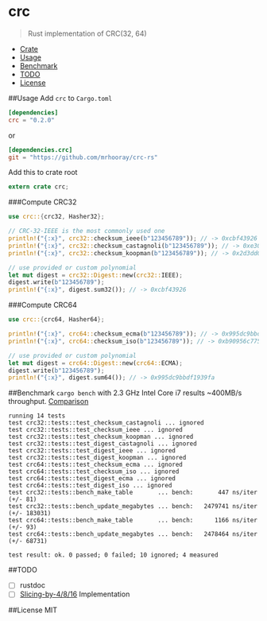# crc
> Rust implementation of CRC(32, 64)

* [Crate](https://crates.io/crates/crc)
* [Usage](#usage)
* [Benchmark](#benchmark)
* [TODO](#todo)
* [License](#license)

##Usage
Add `crc` to `Cargo.toml`
```toml
[dependencies]
crc = "0.2.0"
```
or
```toml
[dependencies.crc]
git = "https://github.com/mrhooray/crc-rs"
```

Add this to crate root
```rust
extern crate crc;
```

###Compute CRC32
```rust
use crc::{crc32, Hasher32};

// CRC-32-IEEE is the most commonly used one
println!("{:x}", crc32::checksum_ieee(b"123456789")); // -> 0xcbf43926
println!("{:x}", crc32::checksum_castagnoli(b"123456789")); // -> 0xe3069283
println!("{:x}", crc32::checksum_koopman(b"123456789")); // -> 0x2d3dd0ae

// use provided or custom polynomial
let mut digest = crc32::Digest::new(crc32::IEEE);
digest.write(b"123456789");
println!("{:x}", digest.sum32()); // -> 0xcbf43926
```

###Compute CRC64
```rust
use crc::{crc64, Hasher64};

println!("{:x}", crc64::checksum_ecma(b"123456789")); // -> 0x995dc9bbdf1939fa
println!("{:x}", crc64::checksum_iso(b"123456789")); // -> 0xb90956c775a41001

// use provided or custom polynomial
let mut digest = crc64::Digest::new(crc64::ECMA);
digest.write(b"123456789");
println!("{:x}", digest.sum64()); // -> 0x995dc9bbdf1939fa
```

##Benchmark
`cargo bench` with 2.3 GHz Intel Core i7 results ~400MB/s throughput. [Comparison](http://create.stephan-brumme.com/crc32/)
```
running 14 tests
test crc32::tests::test_checksum_castagnoli ... ignored
test crc32::tests::test_checksum_ieee ... ignored
test crc32::tests::test_checksum_koopman ... ignored
test crc32::tests::test_digest_castagnoli ... ignored
test crc32::tests::test_digest_ieee ... ignored
test crc32::tests::test_digest_koopman ... ignored
test crc64::tests::test_checksum_ecma ... ignored
test crc64::tests::test_checksum_iso ... ignored
test crc64::tests::test_digest_ecma ... ignored
test crc64::tests::test_digest_iso ... ignored
test crc32::tests::bench_make_table       ... bench:       447 ns/iter (+/- 81)
test crc32::tests::bench_update_megabytes ... bench:   2479741 ns/iter (+/- 183031)
test crc64::tests::bench_make_table       ... bench:      1166 ns/iter (+/- 93)
test crc64::tests::bench_update_megabytes ... bench:   2478464 ns/iter (+/- 68731)

test result: ok. 0 passed; 0 failed; 10 ignored; 4 measured
```

##TODO
- [ ] rustdoc
- [ ] [Slicing-by-4/8/16](http://create.stephan-brumme.com/crc32/#slicing-by-8-overview) Implementation

##License
MIT
